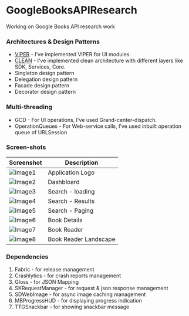 # GoogleBooksAPIResearch
Working on Google Books API research work

### Architectures & Design Patterns

* [VIPER](https://medium.com/@ankoma22/the-good-the-bad-and-the-ugly-of-viper-architecture-for-ios-apps-7272001b5347) - I've implemented VIPER for UI modules.
* [CLEAN](https://marcinkuptel.com/2015/11/21/clean-architecture-on-ios/) - I've implemented clean architecture with different layers like SDK, Services, Core.
* Singleton design pattern
* Delegation design pattern
* Facade design pattern
* Decorator design pattern

### Multi-threading

* GCD - For UI operations, I've used Grand-center-dispatch.
* OperationQueues - For Web-service calls, I've used inbuilt operation queue of URLSession

### Screen-shots

| Screenshot | Description |
| -----------| ----------- |
| ![Image1]()| Application Logo |
| ![Image2]()| Dashbloard |
| ![Image3]()| Search - loading |
| ![Image4]()| Search - Results |
| ![Image5]()| Search - Paging |
| ![Image6]()| Book Details |
| ![Image7]()| Book Reader |
| ![Image8]()| Book Reader Landscape |

### Dependencies

1. Fabric - for release management
2. Crashlytics - for crash reports management
3. Gloss - for JSON Mapping
4. SKRequestManager - for request & json response management
5. SDWebImage - for async image caching management
6. MBProgressHUD - for displaying progress indication
7. TTGSnackbar - for showing snackbar message
